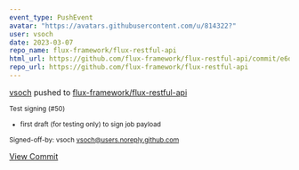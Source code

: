 ```yaml
---
event_type: PushEvent
avatar: "https://avatars.githubusercontent.com/u/814322?"
user: vsoch
date: 2023-03-07
repo_name: flux-framework/flux-restful-api
html_url: https://github.com/flux-framework/flux-restful-api/commit/e6dc49c2d59797d6a477d5c248a5b75193898ea5
repo_url: https://github.com/flux-framework/flux-restful-api
---
```


<a href='https://github.com/vsoch' target='_blank'>vsoch</a> pushed to <a href='https://github.com/flux-framework/flux-restful-api' target='_blank'>flux-framework/flux-restful-api</a>

<small>Test signing (#50)

* first draft (for testing only) to sign job payload

Signed-off-by: vsoch <vsoch@users.noreply.github.com></small>

<a href='https://github.com/flux-framework/flux-restful-api/commit/e6dc49c2d59797d6a477d5c248a5b75193898ea5' target='_blank'>View Commit</a>